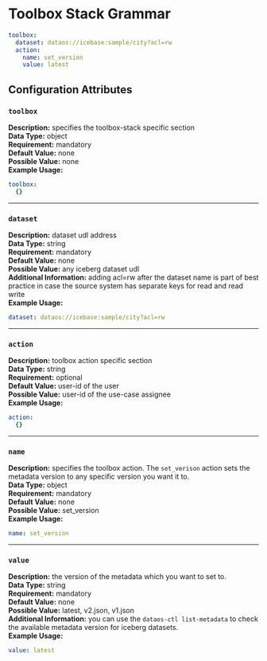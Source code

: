 # Toolbox Stack Grammar

```yaml
toolbox: 
  dataset: dataos://icebase:sample/city?acl=rw 
  action: 
    name: set_version 
    value: latest 
```

## Configuration Attributes

### **`toolbox`**

**Description:** specifies the toolbox-stack specific section<br>
**Data Type:** object<br>
**Requirement:** mandatory<br>
**Default Value:** none<br>
**Possible Value:** none<br>
**Example Usage:**<br>
```yaml
toolbox:
  {}
```

---

### **`dataset`**

**Description:** dataset udl address<br>
**Data Type:** string<br>
**Requirement:** mandatory<br>
**Default Value:** none<br>
**Possible Value:** any iceberg dataset udl<br>
**Additional Information:** adding acl=rw after the dataset name is part of best practice in case the source system has separate keys for read and read write<br>
**Example Usage:**<br>
```yaml
dataset: dataos://icebase:sample/city?acl=rw
```

---

### **`action`**

**Description:** toolbox action specific section<br>
**Data Type:** string<br>
**Requirement:** optional<br>
**Default Value:** user-id of the user<br>
**Possible Value:** user-id of the use-case assignee<br>
**Example Usage:**<br>
```yaml
action:
  {}
```

---

### **`name`**

**Description:** specifies the toolbox action. The `set_verison` action sets the metadata version to any specific version you want it to.<br>
**Data Type:** object<br>
**Requirement:** mandatory<br>
**Default Value:** none<br>
**Possible Value:** set_version<br>
**Example Usage:**<br>
```yaml
name: set_version
```

---

### **`value`**

**Description:** the version of the metadata which you want to set to.<br>
**Data Type:** string<br>
**Requirement:** mandatory<br>
**Default Value:** none<br>
**Possible Value:** latest, v2.json, v1.json<br>
**Additional Information:** you can use the `dataos-ctl list-metadata` to check the available metadata version for iceberg datasets.<br>
**Example Usage:**<br>
```yaml
value: latest
```